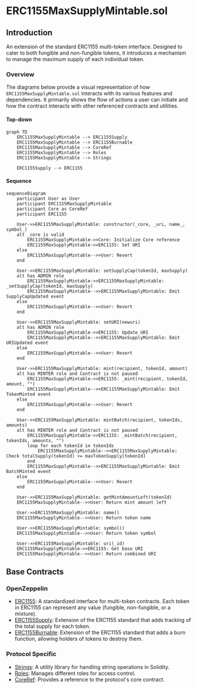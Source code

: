 # ERC1155MaxSupplyMintable.sol

## Introduction
An extension of the standard ERC1155 multi-token interface. Designed to cater to both fungible and non-fungible tokens, it introduces a mechanism to manage the maximum supply of each individual token.

### Overview
The diagrams below provide a visual representation of how `ERC1155MaxSupplyMintable.sol` interacts with its various features and dependencies. It primarily shows the flow of actions a user can initiate and how the contract interacts with other referenced contracts and utilities.

#### Top-down
```mermaid
graph TD
    ERC1155MaxSupplyMintable --> ERC1155Supply
    ERC1155MaxSupplyMintable --> ERC1155Burnable
    ERC1155MaxSupplyMintable --> CoreRef
    ERC1155MaxSupplyMintable --> Roles
    ERC1155MaxSupplyMintable --> Strings
    
    ERC1155Supply --> ERC1155
```

#### Sequence
```mermaid
sequenceDiagram
    participant User as User
    participant ERC1155MaxSupplyMintable
    participant Core as CoreRef
    participant ERC1155

    User->>ERC1155MaxSupplyMintable: constructor(_core, _uri, name_, symbol_)
    alt _core is valid
        ERC1155MaxSupplyMintable->>Core: Initialize Core reference
        ERC1155MaxSupplyMintable->>ERC1155: Set URI
    else
        ERC1155MaxSupplyMintable-->>User: Revert
    end

    User->>ERC1155MaxSupplyMintable: setSupplyCap(tokenId, maxSupply)
    alt has ADMIN role
        ERC1155MaxSupplyMintable->>ERC1155MaxSupplyMintable: _setSupplyCap(tokenId, maxSupply)
        ERC1155MaxSupplyMintable-->>ERC1155MaxSupplyMintable: Emit SupplyCapUpdated event
    else
        ERC1155MaxSupplyMintable-->>User: Revert
    end

    User->>ERC1155MaxSupplyMintable: setURI(newuri)
    alt has ADMIN role
        ERC1155MaxSupplyMintable->>ERC1155: Update URI
        ERC1155MaxSupplyMintable-->>ERC1155MaxSupplyMintable: Emit URIUpdated event
    else
        ERC1155MaxSupplyMintable-->>User: Revert
    end

    User->>ERC1155MaxSupplyMintable: mint(recipient, tokenId, amount)
    alt has MINTER role and Contract is not paused
        ERC1155MaxSupplyMintable->>ERC1155: _mint(recipient, tokenId, amount, "")
        ERC1155MaxSupplyMintable-->>ERC1155MaxSupplyMintable: Emit TokenMinted event
    else
        ERC1155MaxSupplyMintable-->>User: Revert
    end

    User->>ERC1155MaxSupplyMintable: mintBatch(recipient, tokenIds, amounts)
    alt has MINTER role and Contract is not paused
        ERC1155MaxSupplyMintable->>ERC1155: _mintBatch(recipient, tokenIds, amounts, "")
        loop for each tokenId in tokenIds
            ERC1155MaxSupplyMintable-->>ERC1155MaxSupplyMintable: Check totalSupply(tokenId) <= maxTokenSupply[tokenId]
        end
        ERC1155MaxSupplyMintable-->>ERC1155MaxSupplyMintable: Emit BatchMinted event
    else
        ERC1155MaxSupplyMintable-->>User: Revert
    end

    User->>ERC1155MaxSupplyMintable: getMintAmountLeft(tokenId)
    ERC1155MaxSupplyMintable-->>User: Return mint amount left

    User->>ERC1155MaxSupplyMintable: name()
    ERC1155MaxSupplyMintable-->>User: Return token name

    User->>ERC1155MaxSupplyMintable: symbol()
    ERC1155MaxSupplyMintable-->>User: Return token symbol

    User->>ERC1155MaxSupplyMintable: uri(_id)
    ERC1155MaxSupplyMintable->>ERC1155: Get base URI
    ERC1155MaxSupplyMintable-->>User: Return combined URI
```

## Base Contracts
### OpenZeppelin
- [ERC1155](https://github.com/OpenZeppelin/openzeppelin-contracts/blob/master/contracts/token/ERC1155/ERC1155.sol): A standardized interface for multi-token contracts. Each token in ERC1155 can represent any value (fungible, non-fungible, or a mixture).
- [ERC1155Supply](https://github.com/OpenZeppelin/openzeppelin-contracts/blob/master/contracts/token/ERC1155/extensions/ERC1155Supply.sol): Extension of the ERC1155 standard that adds tracking of the total supply for each token.
- [ERC1155Burnable](https://github.com/OpenZeppelin/openzeppelin-contracts/blob/master/contracts/token/ERC1155/extensions/ERC1155Burnable.sol): Extension of the ERC1155 standard that adds a burn function, allowing holders of tokens to destroy them.
### Protocol Specific
- [Strings](https://github.com/ZTX-Foundation/tuxedo/blob/develop/src/utils/Strings.sol): A utility library for handling string operations in Solidity.
- [Roles](https://github.com/ZTX-Foundation/tuxedo/blob/develop/src/core/Roles.sol): Manages different roles for access control.
- [CoreRef](https://github.com/ZTX-Foundation/tuxedo/blob/develop/src/refs/CoreRef.sol): Provides a reference to the protocol's core contract.
